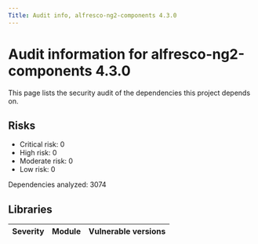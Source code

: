 ```yaml
---
Title: Audit info, alfresco-ng2-components 4.3.0
---
```


# Audit information for alfresco-ng2-components 4.3.0

This page lists the security audit of the dependencies this project depends on.

## Risks

- Critical risk: 0
- High risk: 0
- Moderate risk: 0
- Low risk: 0

Dependencies analyzed: 3074

## Libraries

| Severity | Module | Vulnerable versions |
| --- | --- | --- |
